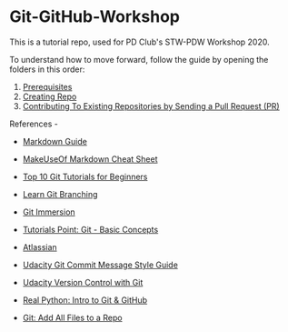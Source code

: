 # Git-GitHub-Workshop

This is a tutorial repo, used for PD Club's STW-PDW Workshop 2020.

To understand how to move forward, follow the guide by opening the folders in this order:

1.  [Prerequisites](/Prerequisites)
2.  [Creating Repo](/Creating%20Repo)
3.  [Contributing To Existing Repositories by Sending a Pull Request (PR)](/Contributing%20To%20Existing%20Repositories)

References -<br>

-   [Markdown Guide](https://www.markdownguide.org)
-   [MakeUseOf Markdown Cheat Sheet](https://www.makeuseof.com/tag/printable-markdown-cheat-sheet/)
-   [Top 10 Git Tutorials for Beginners](https://www.webfx.com/blog/web-design/git-tutorials-beginners/)
-   [Learn Git Branching](https://learngitbranching.js.org/)
-   [Git Immersion](https://gitimmersion.com/index.html)
-   [Tutorials Point: Git - Basic Concepts](https://www.tutorialspoint.com/git/git_basic_concepts.htm)
-   [Atlassian](https://www.atlassian.com/git/tutorials)
-   [Udacity Git Commit Message Style Guide](https://udacity.github.io/git-styleguide/)
-   [Udacity Version Control with Git](https://www.udacity.com/course/version-control-with-git--ud123)  
-   [Real Python: Intro to Git & GitHub](https://realpython.com/python-git-github-intro/)

-   [Git: Add All Files to a Repo](https://stackabuse.com/git-add-all-files-to-a-repo/)
